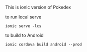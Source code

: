 This is ionic version of Pokedex

to run local serve
```
ionic serve -lcs
```

to build to Android
```
ionic cordova build android --prod
```
